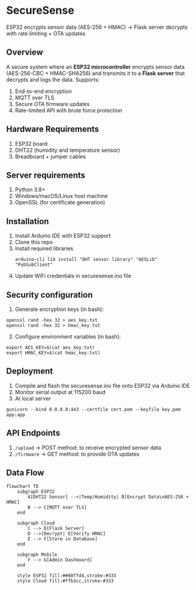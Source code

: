 # SecureSense
ESP32 encrypts sensor data (AES-256 + HMAC) → Flask server decrypts with rate limiting + OTA updates

## Overview
A secure system where an **ESP32 microcontroller** encrypts sensor data (AES-256-CBC + HMAC-SHA256) and transmits it to a **Flask server** that decrypts and logs the data. Supports:
1. End-to-end encryption
2. MQTT over TLS
3. Secure OTA firmware updates
4. Rate-limited API with brute force protection

## Hardware Requirements
1. ESP32 board
2. DHT22 (humidity and temperature sensor)
3. Breadboard + jumper cables

## Server requirements
1. Python 3.8+
2. Windows/macOS/Linux host machine
3. OpenSSL (for certificate generation)

## Installation
1. Install Arduino IDE with ESP32 support
2. Clone this repo
3. Install required libraries
   ```
   arduino-cli lib install "DHT sensor library" "AESLib" "PubSubClient"
   ```
4. Update WiFi credentials in securesense.ino file

## Security configuration
1. Generate encryption keys (in bash):
```
openssl rand -hex 32 > aes_key.txt
openssl rand -hex 32 > hmac_key.txt
```
2. Configure environment variables (in bash):
```
export AES_KEY=$(cat aes_key.txt)
export HMAC_KEY=$(cat hmac_key.txt)
```
## Deployment
1. Compile and flash the securesense.ino file onto ESP32 via Arduino IDE
2. Monitor serial output at 115200 baud
3. At local server 
```
gunicorn --bind 0.0.0.0:443 --certfile cert.pem --keyfile key.pem app:app
```

## API Endpoints
1. `/upload` → POST method: to receive encrypted sensor data
2. `/firmware` → GET method: to provide OTA updates

## Data Flow
```mermaid
flowchart TD
    subgraph ESP32
        A[DHT22 Sensor] -->|Temp/Humidity| B[Encrypt Data\nAES-256 + HMAC]
        B --> C[MQTT over TLS]
    end

    subgraph Cloud
        C --> D[Flask Server]
        D -->|Decrypt| E[Verify HMAC]
        E --> F[Store in Database]
    end

    subgraph Mobile
        F --> G[Admin Dashboard]
    end

    style ESP32 fill:##80ffd4,stroke:#333
    style Cloud fill:#ffb3cc,stroke:#333
